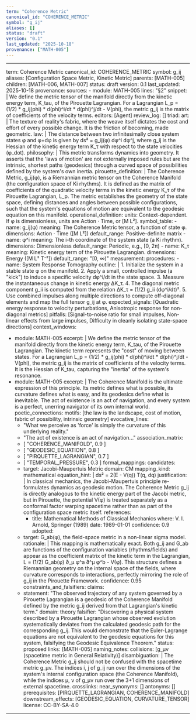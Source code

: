 ```yaml
---
term: "Coherence Metric"
canonical_id: "COHERENCE_METRIC"
symbol: "g_ij"
aliases: []
status: "draft"
version: "0.1"
last_updated: "2025-10-18"
provenance: ["MATH-005"]
---
```


---
term: Coherence Metric
canonical_id: COHERENCE_METRIC
symbol: g_ij
aliases: [Configuration Space Metric, Kinetic Metric]
parents: [MATH-005]
children: [MATH-006, MATH-007]
status: draft
version: 0.1
last_updated: 2025-10-18
provenance:
  sources:
    - module: MATH-005
      lines: "§2"
      snippet: |
        We define the metric tensor of the manifold directly from the kinetic energy term, K_tau, of the Pirouette Lagrangian. For a Lagrangian L_p = (1/2) * g_ij(phi) * d(phi)^i/dt * d(phi)^j/dt - V(phi), the metric g_ij is the matrix of coefficients of the velocity terms.
  editors: [Agent]
  review_log: []
triad:
  art: |
    The texture of reality's fabric, where the weave itself dictates the cost and effort of every possible change. It is the friction of becoming, made geometric.
  law: |
    The distance between two infinitesimally close system states φ and φ+dφ is given by ds² = g_ij(φ) dφ^i dφ^j, where g_ij is the Hessian of the kinetic energy term K_τ with respect to the state velocities (φ_dot).
  philosophy: |
    This metric transforms dynamics into geometry. It asserts that the 'laws of motion' are not externally imposed rules but are the intrinsic, shortest paths (geodesics) through a curved space of possibilities defined by the system's own inertia.
pirouette_definition: |
  The Coherence Metric, g_ij(φ), is a Riemannian metric tensor on the Coherence Manifold (the configuration space of Ki rhythms). It is defined as the matrix of coefficients of the quadratic velocity terms in the kinetic energy K_τ of the Pirouette Lagrangian, L_p. The metric establishes the geometry of the state space, defining distances and angles between possible configurations, such that the system's equations of motion are equivalent to the geodesic equation on this manifold.
operational_definition:
  units: Context-dependent. If φ is dimensionless, units are Action ⋅ Time, or [M L²].
  symbol_table:
    - name: g_ij(φ)
      meaning: The Coherence Metric tensor, a function of state φ.
      dimensions: Action ⋅ Time ([M L²])
      default_range: Positive-definite matrix
    - name: φ^i
      meaning: The i-th coordinate of the system state (a Ki rhythm).
      dimensions: Dimensionless
      default_range: Periodic, e.g., [0, 2π)
    - name: K_τ
      meaning: Kinetic energy term of the Pirouette Lagrangian.
      dimensions: Energy ([M L² T⁻²])
      default_range: "[0, ∞)"
  measurement:
    procedures:
      - name: System Response Tomography
        outline: |
          1. Initialize the system in a stable state φ on the manifold.
          2. Apply a small, controlled impulse (a "kick") to induce a specific velocity dφ^i/dt in the state space.
          3. Measure the instantaneous change in kinetic energy ΔK_τ.
          4. The diagonal metric component g_ii is computed from the relation ΔK_τ = (1/2) g_ii (dφ^i/dt)².
          5. Use combined impulses along multiple directions to compute off-diagonal elements and map the full tensor g_ij at φ.
        expected_signals: [Quadratic energy response to velocity perturbations, Anisotropic response for non-diagonal metrics]
        pitfalls: [Signal-to-noise ratio for small impulses, Non-linear effects from large impulses, Difficulty in cleanly isolating state-space directions]
context_windows:
  - module: MATH-005
    excerpt: |
      We define the metric tensor of the manifold directly from the kinetic energy term, K_tau, of the Pirouette Lagrangian. The kinetic term represents the "cost" of moving between states. For a Lagrangian L_p = (1/2) * g_ij(phi) * d(phi)^i/dt * d(phi)^j/dt - V(phi), the metric g_ij is the matrix of coefficients of the velocity terms. It is the Hessian of K_tau, capturing the "inertia" of the system's resonance.
  - module: MATH-005
    excerpt: |
      The Coherence Manifold is the ultimate expression of this principle. Its metric defines what is possible, its curvature defines what is easy, and its geodesics define what is inevitable. The act of existence is an act of navigation, and every system is a perfect, unerring navigator of its own internal world.
poetic_connections:
  motifs: [the law is the landscape, cost of motion, fabric of possibility, intrinsic geometry]
  evocative_lines:
    - "What we perceive as 'force' is simply the curvature of this underlying reality."
    - "The act of existence is an act of navigation..."
  association_matrix:
    - [ "COHERENCE_MANIFOLD", 0.9 ]
    - [ "GEODESIC_EQUATION", 0.8 ]
    - [ "PIRQUETTE_LAGRANGIAN", 0.7 ]
    - [ "TEMPORAL_PRESSURE", 0.3 ]
formal_mappings:
  candidates:
    - target: Jacobi-Maupertuis Metric
      domain: CM
      mapping_kind: mathematical
      equation_hint: |
        ds² = 2(E - V(q)) T(q, dq)
      justification: |
        In classical mechanics, the Jacobi-Maupertuis principle re-formulates dynamics as geodesic motion. The Coherence Metric g_ij is directly analogous to the kinetic energy part of the Jacobi metric, but in Pirouette, the potential V(φ) is treated separately as a conformal factor warping spacetime rather than as part of the configuration space metric itself.
      references:
        - title: Mathematical Methods of Classical Mechanics
          where: V. I. Arnold, Springer (1989)
          date: 1989-01-01
      confidence: 0.9
  adopted:
    - target: G_ab(φ), the field-space metric in a non-linear sigma model.
      rationale: |
        This mapping is mathematically exact. Both g_ij and G_ab are functions of the configuration variables (rhythms/fields) and appear as the coefficient matrix of the kinetic term in the Lagrangian, L = (1/2) G_ab(φ) ∂_μ φ^a ∂^μ φ^b - V(φ). This structure defines a Riemannian geometry on the internal space of the fields, where curvature corresponds to interactions, perfectly mirroring the role of g_ij in the Pirouette Framework.
      confidence: 0.95
constraints_and_falsifiers:
  claims:
    - statement: "The observed trajectory of any system governed by a Pirouette Lagrangian is a geodesic of the Coherence Manifold defined by the metric g_ij derived from that Lagrangian's kinetic term."
      domain: theory
      falsifier: "Discovering a physical system described by a Pirouette Lagrangian whose observed evolution systematically deviates from the calculated geodesic path for the corresponding g_ij. This would demonstrate that the Euler-Lagrange equations are not equivalent to the geodesic equations for this system, falsifying the Geodesic Equivalence Theorem."
      status: proposed
      links: [MATH-005]
naming_notes:
  collisions: [g_μν (spacetime metric in General Relativity)]
  disambiguation: |
    The Coherence Metric g_ij should not be confused with the spacetime metric g_μν. The indices i, j of g_ij run over the dimensions of the system's internal configuration space (the Coherence Manifold), while the indices μ, ν of g_μν run over the 3+1 dimensions of external spacetime.
crosslinks:
  near_synonyms: []
  antonyms: []
  prerequisites: [PIRQUETTE_LAGRANGIAN, COHERENCE_MANIFOLD]
  downstream_effects: [GEODESIC_EQUATION, CURVATURE_TENSOR]
license: CC-BY-SA-4.0
---
